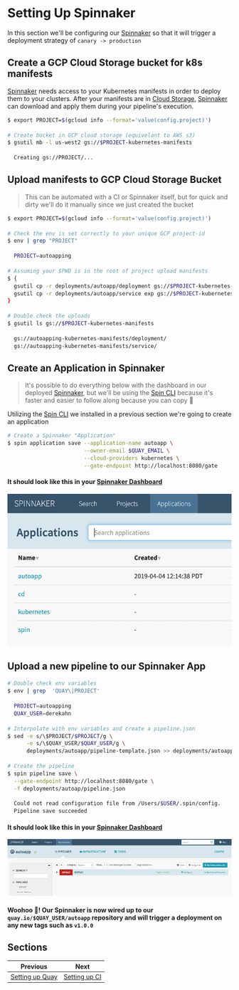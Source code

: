 # Setting Up Spinnaker

In this section we'll be configuring our [Spinnaker](http://localhost:8080) so that it will trigger a deployment strategy of `canary -> production`

## Create a GCP Cloud Storage bucket for k8s manifests

[Spinnaker](https://spinnaker.io) needs access to your Kubernetes manifests in order to deploy them to your clusters. After your manifests are in [Cloud Storage](https://cloud.google.com/storage/), [Spinnaker](https://spinnaker.io) can download and apply them during your pipeline's execution.

```bash
$ export PROJECT=$(gcloud info --format='value(config.project)')

# Create bucket in GCP cloud storage (equivelant to AWS s3)
$ gsutil mb -l us-west2 gs://$PROJECT-kubernetes-manifests

  Creating gs://PROJECT/...
```

## Upload manifests to GCP Cloud Storage Bucket

> This can be automated with a CI or Spinnaker itself, but for quick and dirty we'll do it manually since we just created the bucket

```bash
$ export PROJECT=$(gcloud info --format='value(config.project)')

# Check the env is set correctly to your unique GCP project-id
$ env | grep "PROJECT"

  PROJECT=autoapping

# Assuming your $PWD is in the root of project upload manifests
$ {
  gsutil cp -r deployments/autoapp/deployment gs://$PROJECT-kubernetes-manifests
  gsutil cp -r deployments/autoapp/service exp gs://$PROJECT-kubernetes-manifests
}

# Double check the uploads
$ gsutil ls gs://$PROJECT-kubernetes-manifests

  gs://autoapping-kubernetes-manifests/deployment/
  gs://autoapping-kubernetes-manifests/service/
```

## Create an Application in Spinnaker

> It's possible to do everything below with the dashboard in our deployed [Spinnaker](http://localhost:8080/), but we'll be using the [Spin CLI](01-client-tools.md) because it's faster and easier to follow along because you can copy 🍝

Utilizing the [Spin CLI](01-client-tools.md) we installed in a previous section we're going to create an application

```bash
# Create a Spinnaker "Application"
$ spin application save --application-name autoapp \
                        --owner-email $QUAY_EMAIL \
                        --cloud-providers kubernetes \
                        --gate-endpoint http://localhost:8080/gate
```

#### It should look like this in your [Spinnaker Dashboard](http://localhost:8080/#/applications)

![Spinnaker Dashboard's Applications](../assets/spinnaker-app.png)

## Upload a new pipeline to our Spinnaker App

```bash
# Double check env variables
$ env | grep  'QUAY\|PROJECT'

  PROJECT=autoapping
  QUAY_USER=derekahn

# Interpolate with env variables and create a pipeline.json
$ sed -e s/\$PROJECT/$PROJECT/g \
      -e s/\$QUAY_USER/$QUAY_USER/g \
      deployments/autoapp/pipeline-template.json >> deployments/autoapp/pipeline.json

# Create the pipeline
$ spin pipeline save \
  --gate-endpoint http://localhost:8080/gate \
  -f deployments/autoap/pipeline.json

  Could not read configuration file from /Users/$USER/.spin/config.
  Pipeline save succeeded
```

#### It should look like this in your [Spinnaker Dashboard](http://localhost:8080/#/applications/autoapp/executions)

![Spinnaker autoapp dashboard](../assets/spinnaker-pipeline.png)


#### Woohoo 🎉! Our Spinnaker is now wired up to our `quay.io/$QUAY_USER/autoapp` repository and will trigger a deployment on any new tags such as `v1.0.0`

## Sections

| Previous                            | Next |
| ----------------------------------- | ---- |
| [Setting up Quay](04-setup-quay.md) | [Setting up CI](06-setup-CI.md)      |
